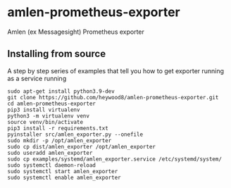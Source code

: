# amlen-prometheus-exporter
Amlen (ex Messagesight) Prometheus exporter


## Installing from source

A step by step series of examples that tell you how to get exporter running as a service running

```shell
sudo apt-get install python3.9-dev 
git clone https://github.com/heywood8/amlen-prometheus-exporter.git
cd amlen-prometheus-exporter
pip3 install virtualenv
python3 -m virtualenv venv
source venv/bin/activate
pip3 install -r requirements.txt
pyinstaller src/amlen_exporter.py --onefile
sudo mkdir -p /opt/amlen_exporter
sudo cp dist/amlen_exporter /opt/amlen_exporter
sudo useradd amlen_exporter
sudo cp examples/systemd/amlen_exporter.service /etc/systemd/system/
sudo systemctl daemon-reload
sudo systemctl start amlen_exporter
sudo systemctl enable amlen_exporter
```

